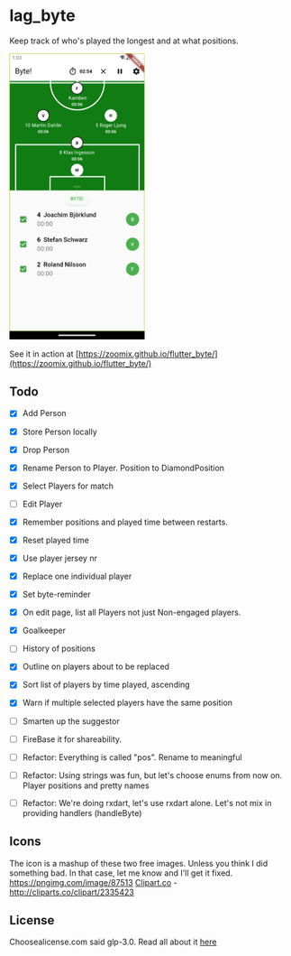 # lag_byte

Keep track of who's played the longest and at what positions. 

<img src="images/screenshot.png" width="240" />

See it in action at [https://zoomix.github.io/flutter_byte/](https://zoomix.github.io/flutter_byte/)

## Todo

- [x] Add Person
- [x] Store Person locally
- [x] Drop Person
- [x] Rename Person to Player. Position to DiamondPosition
- [x] Select Players for match
- [ ] Edit Player
- [x] Remember positions and played time between restarts.
- [x] Reset played time
- [x] Use player jersey nr
- [x] Replace one individual player
- [x] Set byte-reminder
- [x] On edit page, list all Players not just Non-engaged players. 
- [x] Goalkeeper
- [ ] History of positions
- [x] Outline on players about to be replaced
- [x] Sort list of players by time played, ascending
- [x] Warn if multiple selected players have the same position
- [ ] Smarten up the suggestor
- [ ] FireBase it for shareability.
- [ ] Refactor: Everything is called "pos". Rename to meaningful
- [ ] Refactor: Using strings was fun, but let's choose enums from now on. Player positions and pretty names
- [ ] Refactor: We're doing rxdart, let's use rxdart alone. Let's not mix in providing handlers (handleByte)


## Icons

The icon is a mashup of these two free images. Unless you think I did something bad. In that case, let me know and I'll get it fixed. 
https://pngimg.com/image/87513
<a href="http://cliparts.co">Clipart.co</a> - http://cliparts.co/clipart/2335423

## License

Choosealicense.com said glp-3.0. Read all about it [here](LICENSE.txt)
